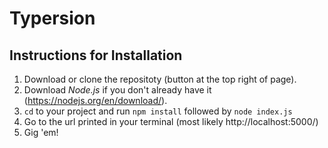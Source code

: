 # Typersion
## Instructions for Installation
1. Download or clone the repositoty (button at the top right of page).
2. Download *Node.js* if you don't already have it (https://nodejs.org/en/download/).
3. `cd` to your project and run `npm install` followed by `node index.js`
4. Go to the url printed in your terminal (most likely http://localhost:5000/)
5. Gig 'em!
